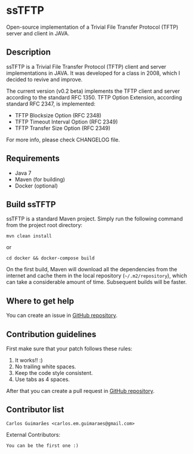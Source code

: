 ssTFTP
========
Open-source implementation of a Trivial File Transfer Protocol (TFTP)
server and client in JAVA.

Description
-----------
ssTFTP is a Trivial File Transfer Protocol (TFTP) client and server
implementations in JAVA. It was developed for a class in 2008, which I
decided to revive and improve.

The current version (v0.2 beta) implements the TFTP client and server according
to the standard RFC 1350. TFTP Option Extension, according standard RFC 2347,
is implemented:
 - TFTP Blocksize Option (RFC 2348)
 - TFTP Timeout Interval Option (RFC 2349)
 - TFTP Transfer Size Option (RFC 2349)

For more info, please check CHANGELOG file.

Requirements
------------
* Java 7
* Maven (for building)
* Docker (optional)

Build ssTFTP
--------------
ssTFTP is a standard Maven project. Simply run the following command
from the project root directory:

    mvn clean install

or

    cd docker && docker-compose build

On the first build, Maven will download all the dependencies from the
internet and cache them in the local repository (`~/.m2/repository`), which
can take a considerable amount of time. Subsequent builds will be faster.

Where to get help
-----------------
You can create an issue in
[GitHub repository](https://github.com/cguimaraes/ssTFTP).

Contribution guidelines
-----------------------
First make sure that your patch follows these rules:

1. It works!! :)
2. No trailing white spaces.
3. Keep the code style consistent.
4. Use tabs as 4 spaces.

After that you can create a pull request in
[GitHub repository](https://github.com/cguimaraes/ssTFTP).

Contributor list
----------------
	Carlos Guimarães <carlos.em.guimaraes@gmail.com>

External Contributors:

	You can be the first one :)
